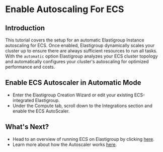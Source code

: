 # Enable Autoscaling For ECS

## Introduction

This tutorial covers the setup for an automatic Elastigroup Instance autoscaling for ECS. Once enabled, Elastigroup dynamically scales your cluster up to ensure there are always sufficient resources to run all tasks. With the `automatic` option Elastigroup analyzes your ECS cluster topology and automatically configures your cluster's autoscaling for optimized performance and costs.

## Enable ECS Autoscaler in Automatic Mode

- Enter the Elastigroup Creation Wizard or edit your existing ECS-integrated Elastigroup.
- Under the Compute tab, scroll down to the Integrations section and enable the ECS AutoScaler.

## What's Next?

- Head to an overview of running ECS on Elastigroup by clicking [here](elastigroup/features/amazon-ecs/elastigroup-for-ecs).
- Learn more about how the Autoscaler works [here](elastigroup/features/amazon-ecs/automatic-autoscaler-for-ecs).
